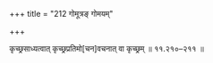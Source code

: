 +++
title = "212 गोमूत्रङ् गोमयम्"

+++

कृच्छ्रसाध्यत्वात् कृच्छ्रप्रतिमो[चन]वचनात् वा कृच्छ्रम् ॥ ११.२१०–२११ ॥